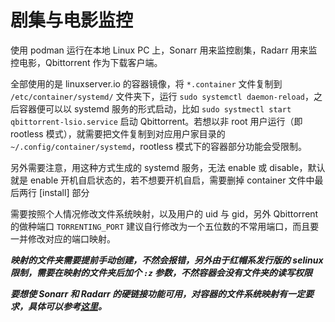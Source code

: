 # 剧集与电影监控

使用 podman 运行在本地 Linux PC 上，Sonarr 用来监控剧集，Radarr 用来监控电影，Qbittorrent 作为下载客户端。

全部使用的是 linuxserver.io 的容器镜像，将 `*.container` 文件复制到 `/etc/container/systemd/` 文件夹下，运行 `sudo systemctl daemon-reload`，之后容器便可以以 systemd 服务的形式启动，比如 `sudo systmectl start qbittorrent-lsio.service` 启动 Qbittorrent。若想以非 root 用户运行（即 rootless 模式），就需要把文件复制到对应用户家目录的 `~/.config/container/systemd`，rootless 模式下的容器部分功能会受限制。

另外需要注意，用这种方式生成的 systemd 服务，无法 enable 或 disable，默认就是 enable 开机自启状态的，若不想要开机自启，需要删掉 container 文件中最后两行 [install] 部分

需要按照个人情况修改文件系统映射，以及用户的 uid 与 gid，另外 Qbittorrent 的做种端口 `TORRENTING_PORT` 建议自行修改为一个五位数的不常用端口，而且要一并修改对应的端口映射。

***映射的文件夹需要提前手动创建，不然会报错，另外由于红帽系发行版的 selinux 限制，需要在映射的文件夹后加个 `:z` 参数，不然容器会没有文件夹的读写权限***

***要想使 Sonarr 和 Radarr 的硬链接功能可用，对容器的文件系统映射有一定要求，具体可以参考[这里](https://trash-guides.info/Hardlinks/How-to-setup-for/Docker/)。***
